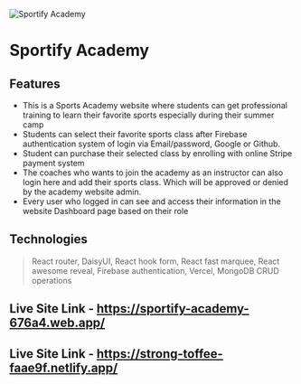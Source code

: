 ![Sportify Academy](https://i.ibb.co/dPg8pK5/logo.png)
# Sportify Academy

## Features

- This is a Sports Academy website where students can get professional training to learn their favorite sports especially during their summer camp
- Students can select their favorite sports class after Firebase authentication system of login via Email/password, Google or Github.
- Student can purchase their selected class by enrolling with online Stripe payment system
- The coaches who wants to join the academy as an instructor can also login here and add their sports class. Which will be approved or denied by the academy website admin.
- Every user who logged in can see and access their information in the website Dashboard page based on their role

## Technologies

> React router, DaisyUI, React hook form, React fast marquee, React awesome reveal, Firebase authentication, Vercel, MongoDB CRUD operations

## Live Site Link - https://sportify-academy-676a4.web.app/

## Live Site Link - https://strong-toffee-faae9f.netlify.app/